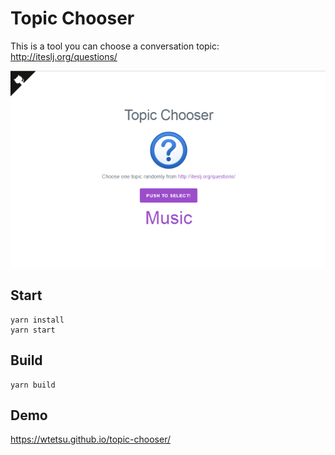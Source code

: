 # Topic Chooser

This is a tool you can choose a conversation topic: http://iteslj.org/questions/

![ss01](https://github.com/wtetsu/topic-chooser/blob/images/ss01.png)

## Start
```tty
yarn install
yarn start
```

## Build
```tty
yarn build
```

## Demo
https://wtetsu.github.io/topic-chooser/
